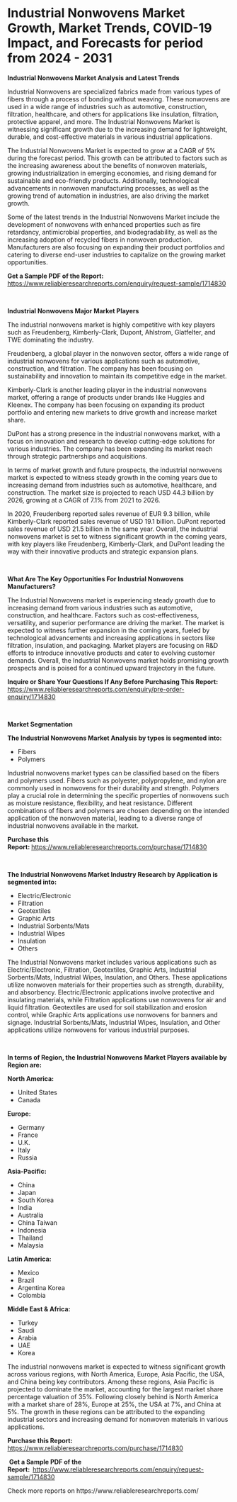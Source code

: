 <p><h1>Industrial Nonwovens Market Growth, Market Trends, COVID-19 Impact, and Forecasts for period from 2024 - 2031</h1></p><p><strong>Industrial Nonwovens Market Analysis and Latest Trends</strong></p>
<p><p>Industrial Nonwovens are specialized fabrics made from various types of fibers through a process of bonding without weaving. These nonwovens are used in a wide range of industries such as automotive, construction, filtration, healthcare, and others for applications like insulation, filtration, protective apparel, and more. The Industrial Nonwovens Market is witnessing significant growth due to the increasing demand for lightweight, durable, and cost-effective materials in various industrial applications.</p><p>The Industrial Nonwovens Market is expected to grow at a CAGR of 5% during the forecast period. This growth can be attributed to factors such as the increasing awareness about the benefits of nonwoven materials, growing industrialization in emerging economies, and rising demand for sustainable and eco-friendly products. Additionally, technological advancements in nonwoven manufacturing processes, as well as the growing trend of automation in industries, are also driving the market growth.</p><p>Some of the latest trends in the Industrial Nonwovens Market include the development of nonwovens with enhanced properties such as fire retardancy, antimicrobial properties, and biodegradability, as well as the increasing adoption of recycled fibers in nonwoven production. Manufacturers are also focusing on expanding their product portfolios and catering to diverse end-user industries to capitalize on the growing market opportunities.</p></p>
<p><strong>Get a Sample PDF of the Report:&nbsp;</strong> <a href="https://www.reliableresearchreports.com/enquiry/request-sample/1714830">https://www.reliableresearchreports.com/enquiry/request-sample/1714830</a></p>
<p>&nbsp;</p>
<p><strong>Industrial Nonwovens Major Market Players</strong></p>
<p><p>The industrial nonwovens market is highly competitive with key players such as Freudenberg, Kimberly-Clark, Dupont, Ahlstrom, Glatfelter, and TWE dominating the industry. </p><p>Freudenberg, a global player in the nonwoven sector, offers a wide range of industrial nonwovens for various applications such as automotive, construction, and filtration. The company has been focusing on sustainability and innovation to maintain its competitive edge in the market. </p><p>Kimberly-Clark is another leading player in the industrial nonwovens market, offering a range of products under brands like Huggies and Kleenex. The company has been focusing on expanding its product portfolio and entering new markets to drive growth and increase market share.</p><p>DuPont has a strong presence in the industrial nonwovens market, with a focus on innovation and research to develop cutting-edge solutions for various industries. The company has been expanding its market reach through strategic partnerships and acquisitions.</p><p>In terms of market growth and future prospects, the industrial nonwovens market is expected to witness steady growth in the coming years due to increasing demand from industries such as automotive, healthcare, and construction. The market size is projected to reach USD 44.3 billion by 2026, growing at a CAGR of 7.1% from 2021 to 2026.</p><p>In 2020, Freudenberg reported sales revenue of EUR 9.3 billion, while Kimberly-Clark reported sales revenue of USD 19.1 billion. DuPont reported sales revenue of USD 21.5 billion in the same year. Overall, the industrial nonwovens market is set to witness significant growth in the coming years, with key players like Freudenberg, Kimberly-Clark, and DuPont leading the way with their innovative products and strategic expansion plans.</p></p>
<p>&nbsp;</p>
<p><strong>What Are The Key Opportunities For Industrial Nonwovens Manufacturers?</strong></p>
<p><p>The Industrial Nonwovens market is experiencing steady growth due to increasing demand from various industries such as automotive, construction, and healthcare. Factors such as cost-effectiveness, versatility, and superior performance are driving the market. The market is expected to witness further expansion in the coming years, fueled by technological advancements and increasing applications in sectors like filtration, insulation, and packaging. Market players are focusing on R&D efforts to introduce innovative products and cater to evolving customer demands. Overall, the Industrial Nonwovens market holds promising growth prospects and is poised for a continued upward trajectory in the future.</p></p>
<p><strong>Inquire or Share Your Questions If Any Before Purchasing This Report:</strong> <a href="https://www.reliableresearchreports.com/enquiry/pre-order-enquiry/1714830">https://www.reliableresearchreports.com/enquiry/pre-order-enquiry/1714830</a></p>
<p>&nbsp;</p>
<p><strong>Market Segmentation</strong></p>
<p><strong>The Industrial Nonwovens Market Analysis by types is segmented into:</strong></p>
<p><ul><li>Fibers</li><li>Polymers</li></ul></p>
<p><p>Industrial nonwovens market types can be classified based on the fibers and polymers used. Fibers such as polyester, polypropylene, and nylon are commonly used in nonwovens for their durability and strength. Polymers play a crucial role in determining the specific properties of nonwovens such as moisture resistance, flexibility, and heat resistance. Different combinations of fibers and polymers are chosen depending on the intended application of the nonwoven material, leading to a diverse range of industrial nonwovens available in the market.</p></p>
<p><strong>Purchase this Report:&nbsp;</strong><a href="https://www.reliableresearchreports.com/purchase/1714830">https://www.reliableresearchreports.com/purchase/1714830</a></p>
<p>&nbsp;</p>
<p><strong>The Industrial Nonwovens Market Industry Research by Application is segmented into:</strong></p>
<p><ul><li>Electric/Electronic</li><li>Filtration</li><li>Geotextiles</li><li>Graphic Arts</li><li>Industrial Sorbents/Mats</li><li>Industrial Wipes</li><li>Insulation</li><li>Others</li></ul></p>
<p><p>The Industrial Nonwovens market includes various applications such as Electric/Electronic, Filtration, Geotextiles, Graphic Arts, Industrial Sorbents/Mats, Industrial Wipes, Insulation, and Others. These applications utilize nonwoven materials for their properties such as strength, durability, and absorbency. Electric/Electronic applications involve protective and insulating materials, while Filtration applications use nonwovens for air and liquid filtration. Geotextiles are used for soil stabilization and erosion control, while Graphic Arts applications use nonwovens for banners and signage. Industrial Sorbents/Mats, Industrial Wipes, Insulation, and Other applications utilize nonwovens for various industrial purposes.</p></p>
<p>&nbsp;</p>
<p><strong>In terms of Region, the Industrial Nonwovens Market Players available by Region are:</strong></p>
<p>
    <p> <strong> North America: </strong>
        <ul>
            <li>United States</li>
            <li>Canada</li>
        </ul>
        </p> 
    <p> <strong> Europe: </strong>
        <ul>
            <li>Germany</li>
            <li>France</li>
            <li>U.K.</li>
            <li>Italy</li>
            <li>Russia</li>
        </ul>
        </p> 
    <p> <strong> Asia-Pacific: </strong>
        <ul>
            <li>China</li>
            <li>Japan</li>
            <li>South Korea</li>
            <li>India</li>
            <li>Australia</li>
            <li>China Taiwan</li>
            <li>Indonesia</li>
            <li>Thailand</li>
            <li>Malaysia</li>
        </ul>
        </p> 
    <p> <strong> Latin America: </strong>
        <ul>
            <li>Mexico</li>
            <li>Brazil</li>
            <li>Argentina Korea</li>
            <li>Colombia</li>
        </ul>
        </p> 
    <p> <strong> Middle East & Africa: </strong>
        <ul>
            <li>Turkey</li>
            <li>Saudi</li>
            <li>Arabia</li>
            <li>UAE</li>
            <li>Korea</li>
        </ul>
    </p>
    </p>
<p><p>The industrial nonwovens market is expected to witness significant growth across various regions, with North America, Europe, Asia Pacific, the USA, and China being key contributors. Among these regions, Asia Pacific is projected to dominate the market, accounting for the largest market share percentage valuation of 35%. Following closely behind is North America with a market share of 28%, Europe at 25%, the USA at 7%, and China at 5%. The growth in these regions can be attributed to the expanding industrial sectors and increasing demand for nonwoven materials in various applications.</p></p>
<p><strong>Purchase this Report: </strong><a href="https://www.reliableresearchreports.com/purchase/1714830">https://www.reliableresearchreports.com/purchase/1714830</a></p>
<p>&nbsp;<strong>Get a Sample PDF of the Report:&nbsp;&nbsp;</strong><a href="https://www.reliableresearchreports.com/enquiry/request-sample/1714830">https://www.reliableresearchreports.com/enquiry/request-sample/1714830</a></p>
<p><strong></strong></p>
<p>Check more reports on https://www.reliableresearchreports.com/</p>